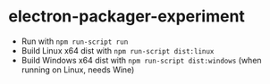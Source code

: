 # electron-packager-experiment

* Run with `npm run-script run`
* Build Linux x64 dist with `npm run-script dist:linux`
* Build Windows x64 dist with `npm run-script dist:windows` (when running on Linux, needs Wine)
